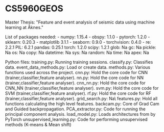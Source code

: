 # CS5960GEOS
Master Thesis: "Feature and event analysis of seismic data using machine learning at Åknes."

List of packages needed:
    	- numpy:                  1.15.4
    	- obspy:                  1.1.0
    	- pytorch:                1.2.0
    	- sklearn:                0.20.3
    	- matplotlib              3.1.1
    	- seaborn:                0.9.0
    	- torchvision:            0.4.0
    	- re:                     2.2.1
    	PIL:                    6.2.1
    	pandas:                 0.25.1
    	torch:                  1.2.0
    	scipy:                  1.2.1
    	glob:                   Na
    	gc:                     Na
    	pickle:                 Na
    	os:                     Na
    	copy:                   Na
    	datetime:               Na
    	sys:                    Na
    	random:                 Na
    	time:                   Na
    	apex:                   Na
    	
Python files:
      training.py:                    Running training sessions.
      classify.py:                    Classifies data.
      event_data_methods.py:        Load or create data.
      methods.py:                     Various functions used across the project.
      cnn.py:                         Hold the core code for CNN (trainer,classifier,feature analyser).
      nn.py:                          Hold the core code for NN (trainer,classifier,feature analyser).
      cnn_nn.py:                      Hold the core code for CNN\_NN (trainer,classifier,feature analyser).
      svm.py:                         Hold the core code for SVM (trainer,classifier,feature analyser).
      rf.py:                          Hold the core code for RF (trainer,classifier,feature analyser).
      grid_search.py:                 Na\\
      features.py:                    Hold all functions calculating the high level features.
      backcam.py:                     Core of Grad Cam and Guided backpropagation.
      PCA_extractor.py:              Code for running the principal component analysis.
      load_model.py:                 Loads architectures from by PyTorch
      unsupervised_learning.py:      Code for performing unsupervised methods (K-means \& Mean shift)
